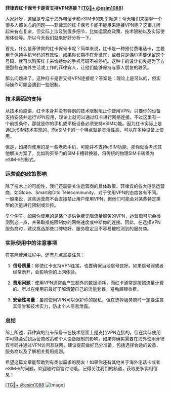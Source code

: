 **菲律宾红卡保号卡是否支持VPN连接？[[TG💪+ @esim1088](https://t.me/s/esim1088)]**

大家好呀，这里是专注于海外电话卡和eSIM卡的知乎频道！今天咱们来聊聊一个很多人都关心的问题——菲律宾的红卡保号卡能不能用来连接VPN呢？这事儿听起来有点复杂，但实际上涉及到很多细节，比如运营商政策、技术限制以及实际使用体验等。所以今天我们就来好好分析一下。

首先，什么是菲律宾的红卡保号卡呢？简单来说，红卡是一种预付费电话卡，主要用于保持手机号码的有效性。如果你长期不在菲律宾，或者只是偶尔需要保留这个号码，就可以购买红卡来维持你的手机号码不被停机。这种卡的设计初衷是为了方便那些在海外生活或工作的菲律宾人，让他们能够保持与家人朋友的联系。

那么问题来了，这种红卡是否支持VPN连接呢？答案是：理论上是可以的，但实际操作可能会遇到一些限制。

### 技术层面的支持

从技术角度讲，红卡本身并没有特别的技术限制阻止你使用VPN。只要你的设备支持安装并运行VPN应用，理论上就可以通过红卡进行网络连接。不过这里有一个前提条件，那就是你的手机或平板设备必须支持eSIM功能。因为红卡实际上是通过eSIM技术实现的，而eSIM卡的一个特点就是灵活性高，可以在多种设备上使用。

但是，如果你使用的是一些老款手机，可能并不支持eSIM功能，那你就得考虑其他解决方案了，比如购买专门的SIM卡槽转换器，将传统的物理SIM卡转换为eSIM卡的形式。

### 运营商的政策影响

除了技术上的可能性，我们还需要关注运营商的具体政策。菲律宾的各大电信运营商，如Globe、Smart和Dito Telecommunity，对于使用VPN的态度各有不同。一般来说，这些运营商不会直接禁止用户使用VPN，但他们可能会对某些特定类型的流量进行限制或监控。

举个例子，如果你使用的是某个提供免费无限流量服务的VPN，运营商可能会检测到这一点，并采取措施限制你的网络速度或中断你的连接。因此，在选择VPN服务商时，建议挑选那些口碑较好、服务稳定且不容易被检测到的服务商。

### 实际使用中的注意事项

在实际使用过程中，还有几点需要注意：

1. **信号质量**：即使红卡支持VPN连接，也要确保当地信号良好。如果信号弱或者经常断开，会影响你的上网体验。
   
2. **费用问题**：使用VPN通常会产生额外的数据消耗，而红卡通常是按照流量计费的。所以在使用前最好了解清楚自己的流量套餐，避免超额收费。

3. **安全性考量**：虽然使用VPN可以保护你的隐私，但在选择服务商时一定要注意其信誉和技术实力，防止个人信息泄露。

### 总结

综上所述，菲律宾的红卡保号卡在技术层面上是支持VPN连接的，但在实际使用中可能会受到运营商政策和个人设备限制的影响。如果你确实需要在海外使用菲律宾号码并通过VPN访问互联网，建议提前做好充分准备，包括选择合适的设备、服务商以及了解相关费用规则。

希望这篇文章能帮助到有类似需求的朋友！如果你还有其他关于海外电话卡或者eSIM卡的问题，欢迎随时留言讨论哦。记得关注我们的频道，获取更多实用信息！

[[TG💪+ @esim1088](https://t.me/s/esim1088) ![Image](https://i.postimg.cc/4NQfJmqS/Snipaste-2025-05-13-00-14-12.png)]